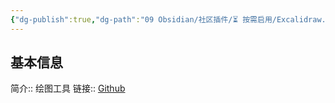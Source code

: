 ```yaml
---
{"dg-publish":true,"dg-path":"09 Obsidian/社区插件/⏳️ 按需启用/Excalidraw.md","permalink":"/09 Obsidian/社区插件/⏳️ 按需启用/Excalidraw/","noteIcon":"dg-note-icon","created":"2025-07-31","updated":"2025-07-31"}
---
```



## 基本信息

简介:: 绘图工具
链接:: [Github](https://github.com/zsviczian/obsidian-excalidraw-plugin)